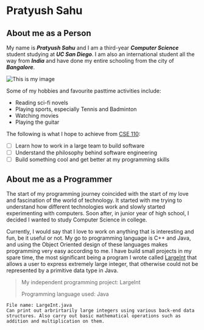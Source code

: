 # **Pratyush Sahu**

## About me as a Person
My name is **_Pratyush Sahu_** and I am a third-year **_Computer Science_** student studying at **_UC San Diego_**. 
I am also an international student all the way from **_India_** and have done my entire schooling from the city of **_Bangalore_**. 

![This is my image](https://media-exp1.licdn.com/dms/image/C5603AQFyK8XsLZFQEQ/profile-displayphoto-shrink_800_800/0/1599317807439?e=1670457600&v=beta&t=66Bu-WsG2RMFNGfvBmH1bKCeiAmw6BfbPncz_-SoaV4)

Some of my hobbies and favourite pasttime activities include:
- Reading sci-fi novels
- Playing sports, especially Tennis and Badminton
- Watching movies
- Playing the guitar

The following is what I hope to achieve from [CSE 110](./README.md):
- [ ] Learn how to work in a large team to build software
- [ ] Understand the philosophy behind software engineering
- [ ] Build something cool and get better at my programming skills

## About me as a Programmer
The start of my programming journey coincided with the start of my love and fascination of the world of technology. It started with me trying to understand how different technologies work and slowly started experimenting with computers. Soon after, in junior year of high school, I decided I wanted to study Computer Science in college. 

Currently, I would say that I love to work on anything that is interesting and fun, be it useful or not. My go to programming language is C++ and Java, and using the Object Oriented design of these languages makes programming very easy according to me. I have build small projects in my spare time, the most significant being a program I wrote called [LargeInt](https://github.com/pratyush401/LargeInt) that allows a user to express extremely large integer, that otherwise could not be represented by a primitive data type in Java.

> My independent programming project: LargeInt
> 
> Programming language used: Java

```
File name: LargeInt.java
Can print out arbrirtarily large integers using various back-end data structures. Also carry out basic mathematical operations such as addition and multiplication on them.
```
